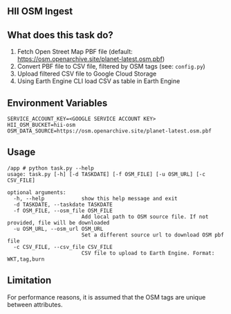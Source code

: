 HII OSM Ingest
--------------

## What does this task do?

1. Fetch Open Street Map PBF file (default: https://osm.openarchive.site/planet-latest.osm.pbf)
2. Convert PBF file to CSV file, filtered by OSM tags (see: `config.py`)
3. Upload filtered CSV file to Google Cloud Storage
4. Using Earth Engine CLI load CSV as table in Earth Engine



## Environment Variables

```
SERVICE_ACCOUNT_KEY=<GOOGLE SERVICE ACCOUNT KEY>
HII_OSM_BUCKET=hii-osm
OSM_DATA_SOURCE=https://osm.openarchive.site/planet-latest.osm.pbf
```

## Usage

```
/app # python task.py --help
usage: task.py [-h] [-d TASKDATE] [-f OSM_FILE] [-u OSM_URL] [-c CSV_FILE]

optional arguments:
  -h, --help            show this help message and exit
  -d TASKDATE, --taskdate TASKDATE
  -f OSM_FILE, --osm_file OSM_FILE
                        Add local path to OSM source file. If not provided, file will be downloaded
  -u OSM_URL, --osm_url OSM_URL
                        Set a different source url to download OSM pbf file
  -c CSV_FILE, --csv_file CSV_FILE
                        CSV file to upload to Earth Engine. Format: WKT,tag,burn
```


## Limitation

For performance reasons, it is assumed that the OSM tags are unique between attributes.